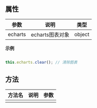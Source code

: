 ##   属性  
 
| 参数    | 说明      | 类型 |
| ------- |---------|-----| 
|  echarts  |  echarts图表对象  |  object  |  
 
**示例**
```javascript

this.echarts.clear(); // 清除图表 

```
 ##   方法  
  
| 方法名    | 说明      | 参数 |
| ------- |---------|-----| 
|    |    |    | 
